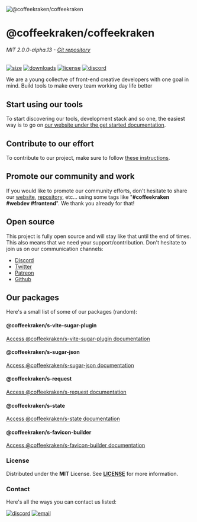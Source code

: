 
<!-- image -->

![@coffeekraken/coffeekraken](https://cdnv2.coffeekraken.io/readme-header.jpg)


<!-- header -->

# @coffeekraken/coffeekraken
###### MIT 2.0.0-alpha.13 - [Git repository]()

[![size](https://shields.io/bundlephobia/min/undefined?style&#x3D;for-the-badge)](https://www.npmjs.com/package/undefined)
[![downloads](https://shields.io/npm/dm/undefined?style&#x3D;for-the-badge)](https://www.npmjs.com/package/undefined)
[![license](https://shields.io/npm/l/undefined?style&#x3D;for-the-badge)](./LICENSE)
[![discord](https://shields.io/discord/Coffeekraken?style&#x3D;for-the-badge)](https://discord.gg/ERsX54UE)



<!-- description -->

We are a young collectve of front-end creative developers with one goal in mind. Build tools to make every team working day life better



## Start using our tools

To start discovering our tools, development stack and so one, the easiest way is to go on [our website under the get started documentation](/doc/get-started/get-started).

## Contribute to our effort

To contribute to our project, make sure to follow [these instructions](/doc/contribute/get-started).

## Promote our community and work

If you would like to promote our community efforts, don't hesitate to share our [website](https://coffeekraken.io), [repository](https://github.com/coffeekraken/coffeekraken), etc... using some tags like "**#coffeekraken #webdev #frontend**". We thank you already for that!

## Open source

This project is fully open source and will stay like that until the end of times.
This also means that we need your support/contribution. Don't hesitate to join us on our communication channels:

- [Discord](https://discord.gg/ERsX54UE)
- [Twitter](https://twitter.com/coffeekrakenio)
- [Patreon](https://www.patreon.com/coffeekraken)
- [Github](https://github.com/Coffeekraken/coffeekraken/issues)

## Our packages

Here's a small list of some of our packages (random):

#### @coffeekraken/s-vite-sugar-plugin

[Access @coffeekraken/s-vite-sugar-plugin documentation](/package/@coffeekraken/s-vite-sugar-plugin/doc/readme)

#### @coffeekraken/s-sugar-json

[Access @coffeekraken/s-sugar-json documentation](/package/@coffeekraken/s-sugar-json/doc/readme)

#### @coffeekraken/s-request

[Access @coffeekraken/s-request documentation](/package/@coffeekraken/s-request/doc/readme)

#### @coffeekraken/s-state

[Access @coffeekraken/s-state documentation](/package/@coffeekraken/s-state/doc/readme)

#### @coffeekraken/s-favicon-builder

[Access @coffeekraken/s-favicon-builder documentation](/package/@coffeekraken/s-favicon-builder/doc/readme)





<!-- License -->

### License

Distributed under the **MIT** License. See **[LICENSE](./license)** for more information.


<!-- Contact -->

### Contact

Here's all the ways you can contact us listed:

[![discord](https://img.shields.io/badge/Join%20us%20on%20discord-Join-blueviolet?style&#x3D;[config.shieldsio.style]&amp;logo&#x3D;discord)](https://discord.gg/ERsX54UE)
[![email](https://img.shields.io/badge/Email%20us-Go-green?style&#x3D;[config.shieldsio.style]&amp;logo&#x3D;Mail.Ru)](mailto:olivier.bossel@gmail.com)

